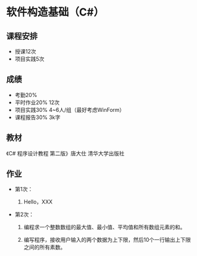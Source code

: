# 软件构造基础（C#）

## 课程安排

- 授课12次
- 项目实践5次

## 成绩

- 考勤20%
- 平时作业20%  12次
- 项目实践30%  4~6人/组（最好考虑WinForm）
- 课程报告30%  3k字

## 教材

《C# 程序设计教程 第二版》唐大仕 清华大学出版社



## 作业

- 第1次：

  1. Hello，XXX

- 第2次：

  1. 编程求一个整数数组的最大值、最小值、平均值和所有数组元素的和。

  2. 编写程序，接收用户输入的两个数据为上下限，然后10个一行输出上下限之间的所有素数。